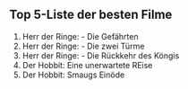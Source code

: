 ## Top 5-Liste der besten Filme
1. Herr der Ringe: - Die Gefährten
2. Herr der Ringe: - Die zwei Türme
3. Herr der Ringe: - Die Rückkehr des Köngis
4. Der Hobbit: Eine unerwartete REise
5. Der Hobbit: Smaugs Einöde